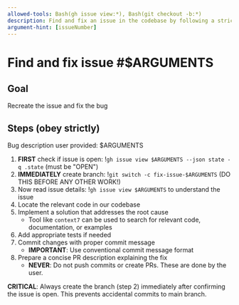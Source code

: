 ```yaml
---
allowed-tools: Bash(gh issue view:*), Bash(git checkout -b:*)
description: Find and fix an issue in the codebase by following a strict process.
argument-hint: [issueNumber]
---
```


# Find and fix issue #$ARGUMENTS

## Goal

Recreate the issue and fix the bug

## Steps (obey strictly)

Bug description user provided: $ARGUMENTS

1. **FIRST** check if issue is open: !`gh issue view $ARGUMENTS --json state -q .state` (must be "OPEN")
2. **IMMEDIATELY** create branch: !`git switch -c fix-issue-$ARGUMENTS` (DO THIS BEFORE ANY OTHER WORK!)
3. Now read issue details: !`gh issue view $ARGUMENTS` to understand the issue
4. Locate the relevant code in our codebase
5. Implement a solution that addresses the root cause
     - Tool like `context7` can be used to search for relevant code, documentation, or examples
6. Add appropriate tests if needed
7. Commit changes with proper commit message
     - **IMPORTANT**: Use conventional commit message format
8. Prepare a concise PR description explaining the fix
     - **NEVER**: Do not push commits or create PRs. These are done by the user.

**CRITICAL**: Always create the branch (step 2) immediately after confirming the issue is open. This prevents accidental commits to main branch.
